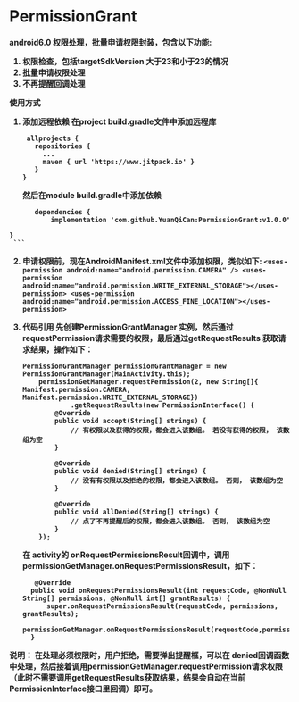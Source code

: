 # PermissionGrant
<B>android6.0 权限处理，批量申请权限封装，包含以下功能:
1. 权限检查，包括targetSdkVersion 大于23和小于23的情况
2. 批量申请权限处理
3. 不再提醒回调处理

<B/>使用方式
  1. 添加远程依赖
     在project build.gradle文件中添加远程库
     ```
      allprojects {
        repositories {
          ...
          maven { url 'https://www.jitpack.io' }
        }
     }
     ```
     然后在module build.gradle中添加依赖
     ```
    	dependencies {
	        implementation 'com.github.YuanQiCan:PermissionGrant:v1.0.0'
	}
     ```
  
  2. 申请权限前，现在AndroidManifest.xml文件中添加权限，类似如下:
    ```
    <uses-permission android:name="android.permission.CAMERA" />
    <uses-permission android:name="android.permission.WRITE_EXTERNAL_STORAGE"></uses-permission>
    <uses-permission android:name="android.permission.ACCESS_FINE_LOCATION"></uses-permission>
    ```
    
 3. 代码引用
    先创建PermissionGrantManager 实例，然后通过requestPermission请求需要的权限，最后通过getRequestResults 获取请求结果，操作如下：
    ```
    PermissionGrantManager permissionGrantManager = new PermissionGrantManager(MainActivity.this);
        permissionGetManager.requestPermission(2, new String[]{ Manifest.permission.CAMERA, Manifest.permission.WRITE_EXTERNAL_STORAGE})
                .getRequestResults(new PermissionInterface() {
            @Override
            public void accept(String[] strings) {
                // 有权限以及获得的权限，都会进入该数组。 若没有获得的权限， 该数组为空
            }

            @Override
            public void denied(String[] strings) {
                // 没有有权限以及拒绝的权限，都会进入该数组。 否则， 该数组为空
            }

            @Override
            public void allDenied(String[] strings) {
                // 点了不再提醒后的权限，都会进入该数组。 否则， 该数组为空
            }
        });
	```
    在 activity的 onRequestPermissionsResult回调中，调用permissionGetManager.onRequestPermissionsResult，如下：
    ```
       @Override
      public void onRequestPermissionsResult(int requestCode, @NonNull String[] permissions, @NonNull int[] grantResults) {
          super.onRequestPermissionsResult(requestCode, permissions, grantResults);
          permissionGetManager.onRequestPermissionsResult(requestCode,permissions,grantResults);
      }
      ```
<B/>说明：
    在处理必须权限时，用户拒绝，需要弹出提醒框，可以在 denied回调函数中处理，然后接着调用permissionGetManager.requestPermission请求权限（此时不需要调用getRequestResults获取结果，结果会自动在当前PermissionInterface接口里回调）即可。
